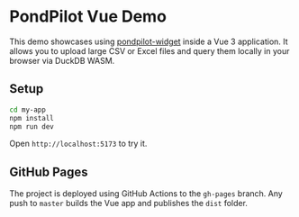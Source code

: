 # PondPilot Vue Demo

This demo showcases using [pondpilot-widget](https://github.com/pondpilot/pondpilot-widget) inside a Vue 3 application. It allows you to upload large CSV or Excel files and query them locally in your browser via DuckDB WASM.

## Setup

```bash
cd my-app
npm install
npm run dev
```

Open `http://localhost:5173` to try it.

## GitHub Pages

The project is deployed using GitHub Actions to the `gh-pages` branch. Any push to `master` builds the Vue app and publishes the `dist` folder.

